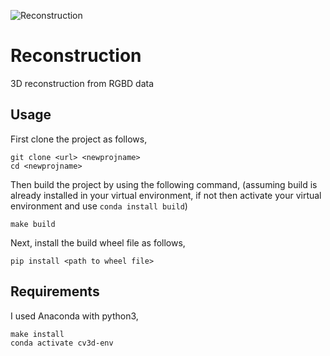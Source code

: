 ![Reconstruction](https://github.com/hm-group/reconstruction/actions/workflows/main.yml/badge.svg)

# Reconstruction
3D reconstruction from RGBD data

## Usage
First clone the project as follows,
```
git clone <url> <newprojname>
cd <newprojname>
```
Then build the project by using the following command, (assuming build is already installed in your virtual environment, if not then activate your virtual environment and use `conda install build`)
```
make build
```
Next, install the build wheel file as follows,
```
pip install <path to wheel file>
```

## Requirements
I used Anaconda with python3,

```
make install
conda activate cv3d-env
```